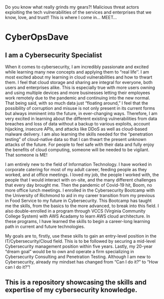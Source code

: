 Do you know what really grinds my gears?! Malicious threat actors exploiting the tech vulnerabilities of the services and enterprises that we know, love, and trust!! This is where I come in… MEET…

# CyberOpsDave

## I am a Cybersecurity Specialist

When it comes to cybersecurity, I am incredibly passionate and excited while learning many new concepts and applying them to “real life’’.  I am most excited about my learning in cloud vulnerabilities and how to thwart them.  I feel that cloud storage and sharing are integral for everyone, both users and enterprises alike. This is especially true with more users owning and using multiple devices and more businesses letting their employees work remotely due to the pandemic and continuing into the new normal.  That being said, with so much data just “floating around,” I feel that the possibility of corruption and misuse is not only present in its current forms but always imminent into the future, in ever-changing ways.  Therefore, I am very excited in learning about the different existing vulnerabilities from data breaches and loss of data without a backup to various exploits, account hijacking, insecure APIs, and attacks like DDoS as well as cloud-based malware delivery. I am also learning the skills needed for the “penetration testing” of cloud-native data so that I can thwart the present unknown attacks of the future.  For people to feel safe with their data and fully enjoy the benefits of cloud computing, someone will be needed to be vigilant.  That someone is ME!

I am entirely new to the field of Information Technology. I have worked in corporate catering for most of my adult career, feeding people as they worked, and at office meetings.  I loved my job, the people I worked with, the people that I would interact with on-site, and the many different challenges that every day brought me.  Then the pandemic of Covid-19 hit, Boom, no more office lunch meetings. I enrolled in the Cybersecurity Bootcamp with the University of Richmond to aid in my career transition from my previous in Food Service to my future in Cybersecurity.  This Bootcamp has taught me the skills, from the basics to the more advanced, to break into this field. I also double-enrolled in a program through VCCS (Virginia Community College System) with AWS Acadamy to learn AWS cloud architecture. In these programs, I have learned the skills to begin a career-long learning path in current and future technologies. 

My goals are to, firstly, use these skills to gain an entry-level position in the IT/Cybersecurity/Cloud field. This is to be followed by securing a mid-level Cybersecurity management position within five years.  Lastly, my 20-year “dream goal” would be to own and operate a firm specializing in Cybersecurity Consulting and Penetration Testing.  Although I am new to Cybersecurity, already my mindset has changed from “Can I do it?” to “How can I do it?”!

## This is a repository showcasing the skills and expertise of my cybersecurity knowledge.
